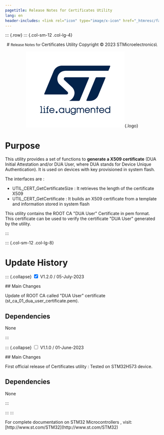```yaml
---
pagetitle: Release Notes for Certificates Utility
lang: en
header-includes: <link rel="icon" type="image/x-icon" href="_htmresc/favicon.png" />
---
```


::: {.row}
::: {.col-sm-12 .col-lg-4}

<center>
# <small>Release Notes for </small> Certificates Utility
Copyright &copy; 2023 STMicroelectronics\
    
[![ST logo](_htmresc/st_logo.png)](https://www.st.com){.logo}
</center>


# Purpose

This utility provides a set of functions to **generate a X509 certificate** (DUA Initial Attestation and/or DUA User, where DUA stands for Device Unique Authentication). 
It is used on devices with key provisioned in system flash. 

The interfaces are :

-	UTIL_CERT_GetCertificateSize : It retrieves the length of the certificate X509
-   UTIL_CERT_GetCertificate : It builds an X509 certificate from a template and information stored in system flash

This utility contains the ROOT CA "DUA User" Certificate in pem format. This certificate can be used to verify the certificate "DUA User" generated by the utility.

:::

::: {.col-sm-12 .col-lg-8}
# Update History

::: {.collapse}
<input type="checkbox" id="collapse-section2" checked aria-hidden="true">
<label for="collapse-section2" checked aria-hidden="true">V1.2.0 / 05-July-2023</label>
<div>
## Main Changes

Update of ROOT CA called "DUA User" certificate (st_ca_01_dua_user_certificate.pem).

## Dependencies

None
</div>
:::

::: {.collapse}
<input type="checkbox" id="collapse-section1" aria-hidden="true">
<label for="collapse-section1" aria-hidden="true">V1.1.0 / 01-June-2023</label>
<div>			
## Main Changes

First official release of Certificates utility : Tested on STM32H573 device.

## Dependencies

None
</div>
:::

:::
:::

<footer class="sticky">
For complete documentation on STM32 Microcontrollers ,
visit: [http://www.st.com/STM32](http://www.st.com/STM32)
</footer>
